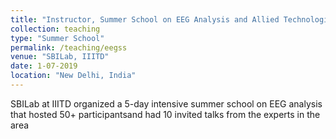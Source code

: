 ```yaml
---
title: "Instructor, Summer School on EEG Analysis and Allied Technologies 2019"
collection: teaching
type: "Summer School"
permalink: /teaching/eegss
venue: "SBILab, IIITD"
date: 1-07-2019
location: "New Delhi, India"
---
```

SBILab at IIITD organized a 5-day intensive summer school on EEG analysis that hosted 50+ participantsand had 10 invited talks from the experts in the area
